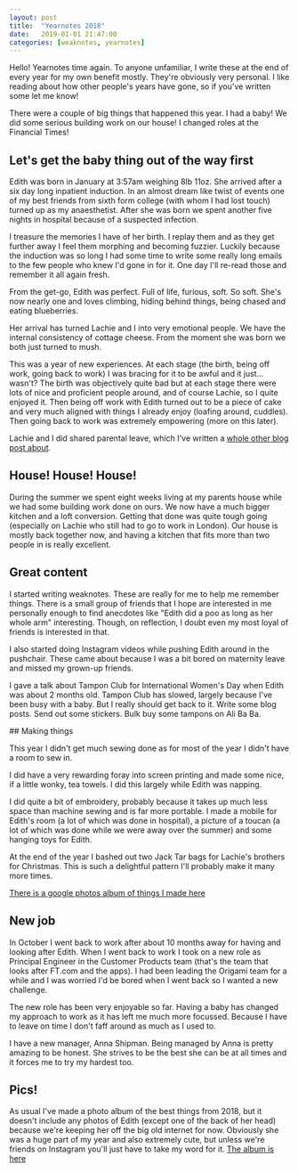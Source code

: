 ```yaml
---
layout: post
title:  "Yearnotes 2018"
date:   2019-01-01 21:47:00
categories: [weaknotes, yearnotes]
---
```

Hello! Yearnotes time again. To anyone unfamiliar, I write these at the end of every year for my own benefit mostly. They're obviously very personal. I like reading about how other people's years have gone, so if you've written some let me know!

There were a couple of big things that happened this year. I had a baby! We did some serious building work on our house! I changed roles at the Financial Times!


## Let's get the baby thing out of the way first

Edith was born in January at 3:57am weighing 8lb 11oz. She arrived after a six day long inpatient induction. In an almost dream like twist of events one of my best friends from sixth form college (with whom I had lost touch) turned up as my anaesthetist. After she was born we spent another five nights in hospital because of a suspected infection.

I treasure the memories I have of her birth. I replay them and as they get further away I feel them morphing and becoming fuzzier. Luckily because the induction was so long I had some time to write some really long emails to the few people who knew I'd gone in for it. One day I'll re-read those and remember it all again fresh.

From the get-go, Edith was perfect. Full of life, furious, soft. So soft. She's now nearly one and loves climbing, hiding behind things, being chased and eating blueberries.

Her arrival has turned Lachie and I into very emotional people. We have the internal consistency of cottage cheese. From the moment she was born we both just turned to mush.

This was a year of new experiences. At each stage (the birth, being off work, going back to work) I was bracing for it to be awful and it just... wasn't? The birth was objectively quite bad but at each stage there were lots of nice and proficient people around, and of course Lachie, so I quite enjoyed it. Then being off work with Edith turned out to be a piece of cake and very much aligned with things I already enjoy (loafing around, cuddles). Then going back to work was extremely empowering (more on this later).

Lachie and I did shared parental leave, which I've written a [whole other blog post about](http://alicebartlett.co.uk/blog/shared-parental-leave).

## House! House! House!

During the summer we spent eight weeks living at my parents house while we had some building work done on ours. We now have a much bigger kitchen and a loft conversion. Getting that done was quite tough going (especially on Lachie who still had to go to work in London). Our house is mostly back together now, and having a kitchen that fits more than two people in is really excellent.

## Great content

I started writing weaknotes. These are really for me to help me remember things. There is a small group of friends that I hope are interested in me personally enough to find anecdotes like "Edith did a poo as long as her whole arm" interesting. Though, on reflection, I doubt even my most loyal of friends is interested in that.

I also started doing Instagram videos while pushing Edith around in the pushchair. These came about because I was a bit bored on maternity leave and missed my grown-up friends.

I gave a talk about Tampon Club for International Women's Day when Edith was about 2 months old. Tampon Club has slowed, largely because I've been busy with a baby. But I really should get back to it. Write some blog posts. Send out some stickers. Bulk buy some tampons on Ali Ba Ba.

## Making things

This year I didn't get much sewing done as for most of the year I didn't have a room to sew in.

I did have a very rewarding foray into screen printing and made some nice, if a little wonky, tea towels. I did this largely while Edith was napping.

I did quite a bit of embroidery, probably because it takes up much less space than machine sewing and is far more portable. I made a mobile for Edith's room (a lot of which was done in hospital), a picture of a toucan (a lot of which was done while we were away over the summer) and some hanging toys for Edith.

At the end of the year I bashed out two Jack Tar bags for Lachie's brothers for Christmas. This is such a delightful pattern I'll probably make it many more times.

[There is a google photos album of things I made here](https://photos.google.com/share/AF1QipNUdo7hMjZj83UHML7J51-nnhMMPSFEVVlAloUXDzHzIXvEhbOeOrHa0SAShGrCcw?key=Y2I0NjIzTlNvRllXVGtVWGthajFpOWJyczVab0FR)

## New job

In October I went back to work after about 10 months away for having and looking after Edith. When I went back to work I took on a new role as Principal Engineer in the Customer Products team (that's the team that looks after FT.com and the apps). I had been leading the Origami team for a while and I was worried I'd be bored when I went back so I wanted a new challenge.

The new role has been very enjoyable so far. Having a baby has changed my approach to work as it has left me much more focussed. Because I have to leave on time I don't faff around as much as I used to.

I have a new manager, Anna Shipman. Being managed by Anna is pretty amazing to be honest. She strives to be the best she can be at all times and it forces me to try my hardest too.

## Pics!

As usual I've made a photo album of the best things from 2018, but it doesn't include any photos of Edith (except one of the back of her head) because we're keeping her off the big old internet for now. Obviously she was a huge part of my year and also extremely cute, but unless we're friends on Instagram you'll just have to take my word for it. [The album is here](https://photos.app.goo.gl/Smv8fmmzr6XjwBBQ9)
